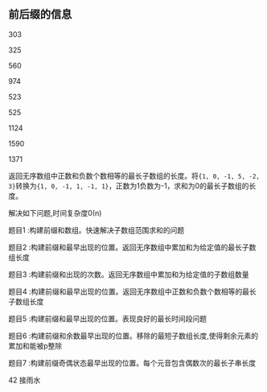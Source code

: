 ## 前后缀的信息

303

325

560

974

523

525

1124

1590

1371

返回无序数组中正数和负数个数相等的最长子数组的长度。将`{1, 0, -1, 5, -2, 3}`转换为`{1, 0, -1, 1, -1, 1}`，正数为1负数为-1，求和为0的最长子数组的长度。

解决如下问题,时间复杂度0(n)

题目1 :构建前缀和数组。快速解决子数组范围求和的问题

题目2 :构建前缀和最早出现的位置。返回无序数组中累加和为给定值的最长子数组长度

题目3 :构建前缀和出现的次数。返回无序数组中累加和为给定值的子数组数量

题目4 :构建前缀和最早出现的位置。返回无序数组中正数和负数个数相等的最长子数组长度

题目5 :构建前缀和最早出现的位置。表现良好的最长时间段问题

题目6 :构建前缀和余数最早出现的位置。移除的最短子数组长度,使得剩余元素的累加和能被p整除

题目7 :构建前缀奇偶状态最早出现的位置。每个元音包含偶数次的最长子串长度


42 接雨水